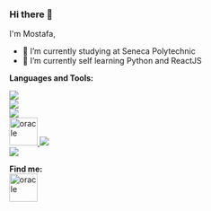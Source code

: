 ### Hi there 👋

I'm Mostafa,
<br>
<!--![](https://komarev.com/ghpvc/?username=most4f4)-->
- 🔭 I’m currently studying at Seneca Polytechnic
- 🌱 I’m currently self learning Python and ReactJS
  
**Languages and Tools:**

</p>
</p>
<p align="left">
  <a href="https://skillicons.dev">
    <img src="https://skillicons.dev/icons?i=c,cpp,html,css,js" />
    <br>
    <img src="https://skillicons.dev/icons?i=git,nodejs,express,react" />
    <br>
    <img src="https://skillicons.dev/icons?i=bootstrap,tailwind" />
    <br>
    <img src="https://icongr.am/devicon/oracle-original.svg?size=128&color=currentColor" alt="oracle" width="50" height="50"/> 
    <img src="https://skillicons.dev/icons?i=postgres,mongodb" />
    <br>
    <img src="https://skillicons.dev/icons?i=visualstudio,vscode,github" />
  </a>
</p>


**Find me:**
<br>
<a href="https://www.linkedin.com/in/mostafa-shahr/"><img src="https://icongr.am/devicon/linkedin-original.svg?size=128&color=currentColor" alt="oracle" width="50" height="50"/></a>
<!--
**SYimleang/SYimleang** is a ✨ _special_ ✨ repository because its `README.md` (this file) appears on your GitHub profile.
-->

